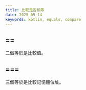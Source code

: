 ```yaml
---
title: 比較是否相等
date: 2025-05-14
keywords: kotlin, equals, compare
---
```

## ==
二個等於是比較值。

## ===
三個等於是比較記憶體位址。